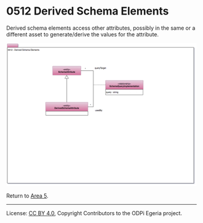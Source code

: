 <!-- SPDX-License-Identifier: CC-BY-4.0 -->
<!-- Copyright Contributors to the ODPi Egeria project. -->

# 0512 Derived Schema Elements

Derived schema elements access other attributes, possibly in the same or a different
asset to generate/derive the values for the attribute.

![UML](0512-Derived-Schema-Elements.png)


Return to [Area 5](Area-5-models.md).

----
License: [CC BY 4.0](https://creativecommons.org/licenses/by/4.0/),
Copyright Contributors to the ODPi Egeria project.